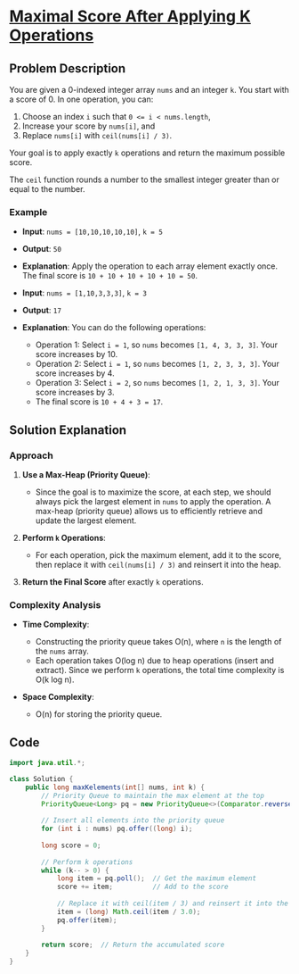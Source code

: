 # [Maximal Score After Applying K Operations](https://leetcode.com/problems/maximal-score-after-applying-k-operations/description/?envType=daily-question&envId=2024-10-14)

## Problem Description
You are given a 0-indexed integer array `nums` and an integer `k`. You start with a score of 0. In one operation, you can:
1. Choose an index `i` such that `0 <= i < nums.length`,
2. Increase your score by `nums[i]`, and
3. Replace `nums[i]` with `ceil(nums[i] / 3)`.

Your goal is to apply exactly `k` operations and return the maximum possible score.

The `ceil` function rounds a number to the smallest integer greater than or equal to the number.

### Example
- **Input**: `nums = [10,10,10,10,10]`, `k = 5`
- **Output**: `50`
- **Explanation**: Apply the operation to each array element exactly once. The final score is `10 + 10 + 10 + 10 + 10 = 50`.

- **Input**: `nums = [1,10,3,3,3]`, `k = 3`
- **Output**: `17`
- **Explanation**: You can do the following operations:
  - Operation 1: Select `i = 1`, so `nums` becomes `[1, 4, 3, 3, 3]`. Your score increases by 10.
  - Operation 2: Select `i = 1`, so `nums` becomes `[1, 2, 3, 3, 3]`. Your score increases by 4.
  - Operation 3: Select `i = 2`, so `nums` becomes `[1, 2, 1, 3, 3]`. Your score increases by 3.
  - The final score is `10 + 4 + 3 = 17`.

## Solution Explanation

### Approach
1. **Use a Max-Heap (Priority Queue)**: 
   - Since the goal is to maximize the score, at each step, we should always pick the largest element in `nums` to apply the operation. A max-heap (priority queue) allows us to efficiently retrieve and update the largest element.
   
2. **Perform `k` Operations**:
   - For each operation, pick the maximum element, add it to the score, then replace it with `ceil(nums[i] / 3)` and reinsert it into the heap.
   
3. **Return the Final Score** after exactly `k` operations.

### Complexity Analysis
- **Time Complexity**: 
  - Constructing the priority queue takes O(n), where `n` is the length of the `nums` array.
  - Each operation takes O(log n) due to heap operations (insert and extract). Since we perform `k` operations, the total time complexity is O(k log n).
  
- **Space Complexity**: 
  - O(n) for storing the priority queue.

## Code
```java
import java.util.*;

class Solution {
    public long maxKelements(int[] nums, int k) {
        // Priority Queue to maintain the max element at the top
        PriorityQueue<Long> pq = new PriorityQueue<>(Comparator.reverseOrder());
        
        // Insert all elements into the priority queue
        for (int i : nums) pq.offer((long) i);
        
        long score = 0;
        
        // Perform k operations
        while (k-- > 0) {
            long item = pq.poll();  // Get the maximum element
            score += item;          // Add to the score
            
            // Replace it with ceil(item / 3) and reinsert it into the heap
            item = (long) Math.ceil(item / 3.0);
            pq.offer(item);
        }
        
        return score;  // Return the accumulated score
    }
}


